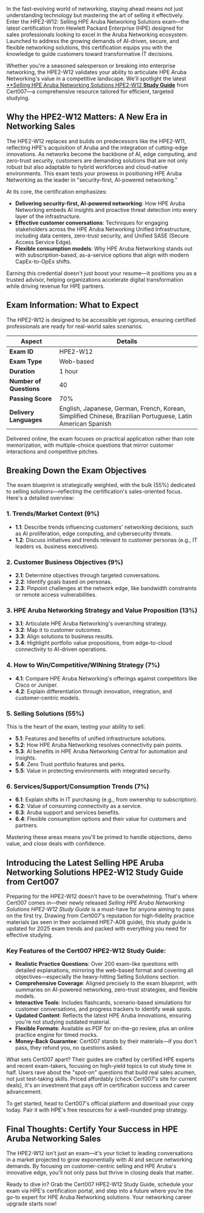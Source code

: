 In the fast-evolving world of networking, staying ahead means not just understanding technology but mastering the art of selling it effectively. Enter the HPE2-W12: Selling HPE Aruba Networking Solutions exam—the latest certification from Hewlett Packard Enterprise (HPE) designed for sales professionals looking to excel in the Aruba Networking ecosystem. Launched to address the growing demands of AI-driven, secure, and flexible networking solutions, this certification equips you with the knowledge to guide customers toward transformative IT decisions.

Whether you're a seasoned salesperson or breaking into enterprise networking, the HPE2-W12 validates your ability to articulate HPE Aruba Networking's value in a competitive landscape. We'll spotlight the latest [**Selling HPE Aruba Networking Solutions HPE2-W12 **Study Guide**](https://www.cert007.com/exam/hpe2-w12/) from Cert007—a comprehensive resource tailored for efficient, targeted studying.

## Why the HPE2-W12 Matters: A New Era in Networking Sales

The HPE2-W12 replaces and builds on predecessors like the HPE2-W11, reflecting HPE's acquisition of Aruba and the integration of cutting-edge innovations. As networks become the backbone of AI, edge computing, and zero-trust security, customers are demanding solutions that are not only robust but also adaptable to hybrid workforces and cloud-native environments. This exam tests your prowess in positioning HPE Aruba Networking as the leader in "security-first, AI-powered networking."

At its core, the certification emphasizes:

- **Delivering security-first, AI-powered networking**: How HPE Aruba Networking embeds AI insights and proactive threat detection into every layer of the infrastructure.
- **Effective customer conversations**: Techniques for engaging stakeholders across the HPE Aruba Networking Unified Infrastructure, including data centers, zero-trust security, and Unified SASE (Secure Access Service Edge).
- **Flexible consumption models**: Why HPE Aruba Networking stands out with subscription-based, as-a-service options that align with modern CapEx-to-OpEx shifts.

Earning this credential doesn't just boost your resume—it positions you as a trusted advisor, helping organizations accelerate digital transformation while driving revenue for HPE partners.

## Exam Information: What to Expect

The HPE2-W12 is designed to be accessible yet rigorous, ensuring certified professionals are ready for real-world sales scenarios.

| Aspect | Details |
| --- | --- |
| **Exam ID** | HPE2-W12 |
| **Exam Type** | Web-based |
| **Duration** | 1 hour |
| **Number of Questions** | 40 |
| **Passing Score** | 70% |
| **Delivery Languages** | English, Japanese, German, French, Korean, Simplified Chinese, Brazilian Portuguese, Latin American Spanish |

Delivered online, the exam focuses on practical application rather than rote memorization, with multiple-choice questions that mirror customer interactions and competitive pitches.

## Breaking Down the Exam Objectives

The exam blueprint is strategically weighted, with the bulk (55%) dedicated to selling solutions—reflecting the certification's sales-oriented focus. Here's a detailed overview:

### 1. Trends/Market Context (9%)

- **1.1**: Describe trends influencing customers' networking decisions, such as AI proliferation, edge computing, and cybersecurity threats.
- **1.2**: Discuss initiatives and trends relevant to customer personas (e.g., IT leaders vs. business executives).

### 2. Customer Business Objectives (9%)

- **2.1**: Determine objectives through targeted conversations.
- **2.2**: Identify goals based on personas.
- **2.3**: Pinpoint challenges at the network edge, like bandwidth constraints or remote access vulnerabilities.

### 3. HPE Aruba Networking Strategy and Value Proposition (13%)

- **3.1**: Articulate HPE Aruba Networking's overarching strategy.
- **3.2**: Map it to customer outcomes.
- **3.3**: Align solutions to business results.
- **3.4**: Highlight portfolio value propositions, from edge-to-cloud connectivity to AI-driven operations.

### 4. How to Win/Competitive/WINning Strategy (7%)

- **4.1**: Compare HPE Aruba Networking's offerings against competitors like Cisco or Juniper.
- **4.2**: Explain differentiation through innovation, integration, and customer-centric models.

### 5. Selling Solutions (55%)

This is the heart of the exam, testing your ability to sell:

- **5.1**: Features and benefits of unified infrastructure solutions.
- **5.2**: How HPE Aruba Networking resolves connectivity pain points.
- **5.3**: AI benefits in HPE Aruba Networking Central for automation and insights.
- **5.4**: Zero Trust portfolio features and perks.
- **5.5**: Value in protecting environments with integrated security.

### 6. Services/Support/Consumption Trends (7%)

- **6.1**: Explain shifts in IT purchasing (e.g., from ownership to subscription).
- **6.2**: Value of consuming connectivity as a service.
- **6.3**: Aruba support and services benefits.
- **6.4**: Flexible consumption options and their value for customers and partners.

Mastering these areas means you'll be primed to handle objections, demo value, and close deals with confidence.

## Introducing the Latest Selling HPE Aruba Networking Solutions HPE2-W12 Study Guide from Cert007

Preparing for the HPE2-W12 doesn't have to be overwhelming. That's where Cert007 comes in—their newly released *Selling HPE Aruba Networking Solutions HPE2-W12 Study Guide* is a must-have for anyone aiming to pass on the first try. Drawing from Cert007's reputation for high-fidelity practice materials (as seen in their acclaimed HPE7-A08 guide), this study guide is updated for 2025 exam trends and packed with everything you need for effective studying.

### Key Features of the Cert007 HPE2-W12 Study Guide:

- **Realistic Practice Questions**: Over 200 exam-like questions with detailed explanations, mirroring the web-based format and covering all objectives—especially the heavy-hitting Selling Solutions section.
- **Comprehensive Coverage**: Aligned precisely to the exam blueprint, with summaries on AI-powered networking, zero-trust strategies, and flexible models.
- **Interactive Tools**: Includes flashcards, scenario-based simulations for customer conversations, and progress trackers to identify weak spots.
- **Updated Content**: Reflects the latest HPE Aruba innovations, ensuring you're not studying outdated material.
- **Flexible Formats**: Available as PDF for on-the-go review, plus an online practice engine for timed mocks.
- **Money-Back Guarantee**: Cert007 stands by their materials—if you don't pass, they refund you, no questions asked.

What sets Cert007 apart? Their guides are crafted by certified HPE experts and recent exam-takers, focusing on high-yield topics to cut study time in half. Users rave about the "spot-on" questions that build real sales acumen, not just test-taking skills. Priced affordably (check Cert007's site for current deals), it's an investment that pays off in certification success and career advancement.

To get started, head to Cert007's official platform and download your copy today. Pair it with HPE's free resources for a well-rounded prep strategy.

## Final Thoughts: Certify Your Success in HPE Aruba Networking Sales

The HPE2-W12 isn't just an exam—it's your ticket to leading conversations in a market projected to grow exponentially with AI and secure networking demands. By focusing on customer-centric selling and HPE Aruba's innovative edge, you'll not only pass but thrive in closing deals that matter.

Ready to dive in? Grab the Cert007 HPE2-W12 Study Guide, schedule your exam via HPE's certification portal, and step into a future where you're the go-to expert for HPE Aruba Networking solutions. Your networking career upgrade starts now!

